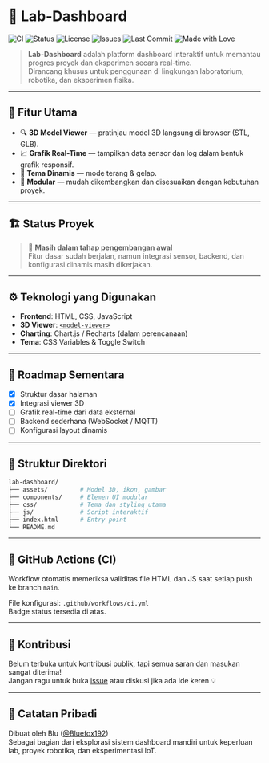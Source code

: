
# 🧪 Lab-Dashboard

![CI](https://github.com/Bluefox192/lab-dashboard/actions/workflows/ci.yml/badge.svg)
![Status](https://img.shields.io/badge/status-dev-blue)
![License](https://img.shields.io/badge/license-MIT-green)
![Issues](https://img.shields.io/github/issues/Bluefox192/lab-dashboard)
![Last Commit](https://img.shields.io/github/last-commit/Bluefox192/lab-dashboard)
![Made with Love](https://img.shields.io/badge/Made%20with-%E2%9D%A4-red)

> **Lab-Dashboard** adalah platform dashboard interaktif untuk memantau progres proyek dan eksperimen secara real-time.  
> Dirancang khusus untuk penggunaan di lingkungan laboratorium, robotika, dan eksperimen fisika.

---

## 🚀 Fitur Utama

- 🔍 **3D Model Viewer** — pratinjau model 3D langsung di browser (STL, GLB).
- 📈 **Grafik Real-Time** — tampilkan data sensor dan log dalam bentuk grafik responsif.
- 🎨 **Tema Dinamis** — mode terang & gelap.
- 🧩 **Modular** — mudah dikembangkan dan disesuaikan dengan kebutuhan proyek.

---

## 🏗️ Status Proyek

> 🚧 **Masih dalam tahap pengembangan awal**  
> Fitur dasar sudah berjalan, namun integrasi sensor, backend, dan konfigurasi dinamis masih dikerjakan.

---

## ⚙️ Teknologi yang Digunakan

- **Frontend**: HTML, CSS, JavaScript
- **3D Viewer**: [`<model-viewer>`](https://modelviewer.dev/)
- **Charting**: Chart.js / Recharts (dalam perencanaan)
- **Tema**: CSS Variables & Toggle Switch

---

## 📅 Roadmap Sementara

- [x] Struktur dasar halaman
- [x] Integrasi viewer 3D
- [ ] Grafik real-time dari data eksternal
- [ ] Backend sederhana (WebSocket / MQTT)
- [ ] Konfigurasi layout dinamis

---

## 📂 Struktur Direktori

```bash
lab-dashboard/
├── assets/         # Model 3D, ikon, gambar
├── components/     # Elemen UI modular
├── css/            # Tema dan styling utama
├── js/             # Script interaktif
├── index.html      # Entry point
└── README.md
```

---

## 🧪 GitHub Actions (CI)

Workflow otomatis memeriksa validitas file HTML dan JS saat setiap push ke branch `main`.

File konfigurasi: `.github/workflows/ci.yml`  
Badge status tersedia di atas.

---

## 💬 Kontribusi

Belum terbuka untuk kontribusi publik, tapi semua saran dan masukan sangat diterima!  
Jangan ragu untuk buka [issue](https://github.com/Bluefox192/lab-dashboard/issues) atau diskusi jika ada ide keren 💡

---

## 🧠 Catatan Pribadi

Dibuat oleh Blu ([@Bluefox192](https://github.com/Bluefox192))  
Sebagai bagian dari eksplorasi sistem dashboard mandiri untuk keperluan lab, proyek robotika, dan eksperimentasi IoT.
